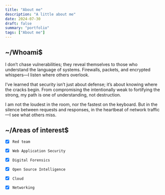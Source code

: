 ```yaml
---
title: "About me"
description: "A little about me"
date: 2024-07-30
draft: false
summary: "portfolio"
tags: ["About me"]
---
```


## ~/Whoami$ 

I don’t chase vulnerabilities; they reveal themselves to those who understand the language of systems. Firewalls, packets, and encrypted whispers—I listen where others overlook.

I’ve learned that security isn’t just about defense; it’s about knowing where the cracks begin. From compromising the intentionally weak to fortifying the strong, my path is one of understanding, not destruction.

I am not the loudest in the room, nor the fastest on the keyboard. But in the silence between requests and responses, in the heartbeat of network traffic—I see what others miss. 


## ~/Areas of interest$

  * [x] `Red team`
  * [x] `Web Application Security`
  * [x] `Digital Forensics`
  * [x] `Open Source Intelligence`
  * [x] `Cloud`
  * [x] `Networking`
  



